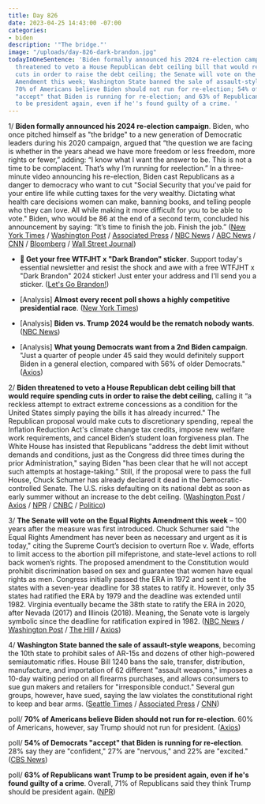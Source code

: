 ```yaml
---
title: Day 826
date: 2023-04-25 14:43:00 -07:00
categories:
- biden
description: '"The bridge."'
image: "/uploads/day-826-dark-brandon.jpg"
todayInOneSentence: 'Biden formally announced his 2024 re-election campaign; Biden
  threatened to veto a House Republican debt ceiling bill that would require spending
  cuts in order to raise the debt ceiling; the Senate will vote on the Equal Rights
  Amendment this week; Washington State banned the sale of assault-style weapons;
  70% of Americans believe Biden should not run for re-election; 54% of Democrats
  "accept" that Biden is running for re-election; and 63% of Republicans want Trump
  to be president again, even if he''s found guilty of a crime. '
---
```


1/ **Biden formally announced his 2024 re-election campaign**. Biden, who once pitched himself as "the bridge" to a new generation of Democratic leaders during his 2020 campaign, argued that “the question we are facing is whether in the years ahead we have more freedom or less freedom, more rights or fewer,” adding: “I know what I want the answer to be. This is not a time to be complacent. That’s why I’m running for reelection.” In a three-minute video announcing his re-election, Biden cast Republicans as a danger to democracy who want to cut "Social Security that you’ve paid for your entire life while cutting taxes for the very wealthy. Dictating what health care decisions women can make, banning books, and telling people who they can love. All while making it more difficult for you to be able to vote." Biden, who would be 86 at the end of a second term, concluded his announcement by saying: “It’s time to finish the job. Finish the job.” ([New York Times](https://www.nytimes.com/2023/04/25/us/politics/biden-running-2024-president.html) / [Washington Post](https://www.washingtonpost.com/politics/2023/04/25/biden-running-president-2024/) / [Associated Press](https://apnews.com/article/joe-biden-election-2024-president-democrats-trump-9c72115656855da89a41cac3f79aa65b) / [NBC News](https://www.nbcnews.com/politics/2024-election/-joe-biden-president-election-2024-campaign-announcement-rcna80990) / [ABC News](https://abcnews.go.com/Politics/joe-biden-running-reelection-2024-setting-trump-rematch/story?id=98801535) / [CNN](https://www.cnn.com/2023/04/25/politics/biden-candidates-2024-field/index.html) / [Bloomberg](https://www.bloomberg.com/news/articles/2023-03-28/2024-candidates-here-s-who-s-running-for-president-unafraid-of-trump?srnd=premium&sref=MIBMEEoj) / [Wall Street Journal](https://www.wsj.com/articles/joe-biden-2024-presidential-re-election-campaign-87ef002b?mod=hp_lead_pos5))

* **🚨 Get your free WTFJHT x "Dark Brandon" sticker**. Support today's essential newsletter and resist the shock and awe with a free WTFJHT x "Dark Brandon" 2024 sticker! Just enter your address and I'll send you a sticker. ([Let's Go Brandon!](https://wtfjht.gumroad.com/l/wtfjht-dark-brandon-sticker-2024))

* \[Analysis\] **Almost every recent poll shows a highly competitive presidential race**. ([New York Times](https://www.nytimes.com/2023/04/25/upshot/polls-biden-trump-2024.html))

* \[Analysis\] **Biden vs. Trump 2024 would be the rematch nobody wants**. ([NBC News](https://www.nbcnews.com/politics/2024-election/biden-vs-trump-2024-rematch-nobody-wants-rcna80933))

* \[Analysis\] **What young Democrats want from a 2nd Biden campaign**. "Just a quarter of people under 45 said they would definitely support Biden in a general election, compared with 56% of older Democrats." ([Axios](https://www.axios.com/2023/04/25/young-democrats-biden-2024-election))

2/ **Biden threatened to veto a House Republican debt ceiling bill that would require spending cuts in order to raise the debt ceiling**, calling it “a reckless attempt to extract extreme concessions as a condition for the United States simply paying the bills it has already incurred." The Republican proposal would make cuts to discretionary spending, repeal the Inflation Reduction Act's climate change tax credits, impose new welfare work requirements, and cancel Biden’s student loan forgiveness plan. The White House has insisted that Republicans "address the debt limit without demands and conditions, just as the Congress did three times during the prior Administration," saying Biden "has been clear that he will not accept such attempts at hostage-taking.” Still, if the proposal were to pass the full House, Chuck Schumer has already declared it dead in the Democratic-controlled Senate. The U.S. risks defaulting on its national debt as soon as early summer without an increase to the debt ceiling. ([Washington Post](https://www.washingtonpost.com/politics/2023/04/25/biden-veto-republican-debt-ceiling-bill/) / [Axios](https://www.axios.com/2023/04/25/biden-veto-gop-debt-ceiling-bill-mccarthy) / [NPR](https://www.npr.org/2023/04/25/1171800296/debt-ceiling-bill-house-republicans-vote) / [CNBC](https://www.cnbc.com/2023/04/25/debt-ceiling-gop-bill-faces-test-as-default-risk-grows.html) / [Politico](https://www.politico.com/news/2023/04/22/white-house-debt-ceiling-mccarthy-00093318))

3/ **The Senate will vote on the Equal Rights Amendment this week** – 100 years after the measure was first introduced. Chuck Schumer said "the Equal Rights Amendment has never been as necessary and urgent as it is today," citing the Supreme Court’s decision to overturn Roe v. Wade, efforts to limit access to the abortion pill mifepristone, and state-level actions to roll back women’s rights. The proposed amendment to the Constitution would prohibit discrimination based on sex and guarantee that women have equal rights as men. Congress initially passed the ERA in 1972 and sent it to the states with a seven-year deadline for 38 states to ratify it. However, only 35 states had ratified the ERA by 1979 and the deadline was extended until 1982. Virginia eventually became the 38th state to ratify the ERA in 2020, after Nevada (2017) and Illinois (2018). Meaning, the Senate vote is largely symbolic since the deadline for ratification expired in 1982. ([NBC News](https://www.nbcnews.com/politics/congress/senate-will-vote-equal-rights-amendment-week-schumer-says-rcna81314) / [Washington Post](https://www.washingtonpost.com/politics/2023/04/24/era-schumer-senate-vote/) / [The Hill](https://thehill.com/homenews/senate/3970212-schumer-says-senate-will-hold-vote-on-equal-rights-amendment-this-week/) / [Axios](https://www.axios.com/2023/04/25/senate-vote-equal-rights-amendment-100-years))

4/ **Washington State banned the sale of assault-style weapons**, becoming the 10th state to prohibit sales of AR-15s and dozens of other high-powered semiautomatic rifles. House Bill 1240 bans the sale, transfer, distribution, manufacture, and importation of 62 different "assault weapons," imposes a 10-day waiting period on all firearms purchases, and allows consumers to sue gun makers and retailers for "irresponsible conduct." Several gun groups, however, have sued, saying the law violates the constitutional right to keep and bear arms. ([Seattle Times](https://www.seattletimes.com/seattle-news/politics/wa-bans-sale-of-ar-15s-and-other-semiautomatic-rifles-effective-immediately/) / [Associated Press](https://apnews.com/article/inslee-gun-assault-weapons-ban-washington-c2f1efd5907ed3141d81b81c5bdfa77d) / [CNN](https://www.cnn.com/2023/04/25/politics/inslee-washington-assault-style-weapons-ban/index.html))

poll/ **70% of Americans believe Biden should not run for re-election**. 60% of Americans, however, say Trump should not run for president. ([Axios](https://www.axios.com/2023/04/25/2024-trump-biden-presidential-rematch))

poll/ **54% of Democrats "accept" that Biden is running for re-election**. 28% say they are "confident," 27% are "nervous," and 22% are "excited." ([CBS News](https://www.cbsnews.com/news/democrats-biden-reelection-bid-acceptance-more-than-excitement-poll-2023-04-24/))

poll/ **63% of Republicans want Trump to be president again, even if he's found guilty of a crime**. Overall, 71% of Republicans said they think Trump should be president again. ([NPR](https://www.npr.org/2023/04/25/1171660997/poll-republicans-trump-president-convicted-crime))